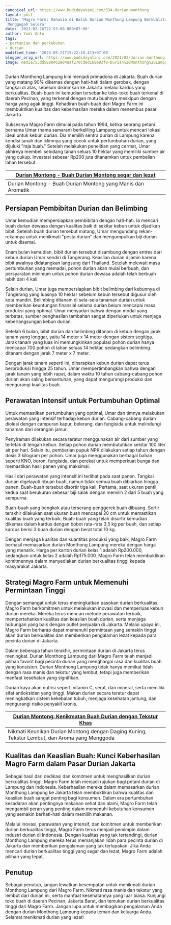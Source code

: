 ```yaml
---
canonical_url: https://www.budidayatani.com/334-durian-monthong
layout: post
title: 'Magro Farm: Rahasia di Balik Durian Monthong Lampung Berkualitas Tinggi yang
 Menggugah Selera'
date: '2021-02-16T22:53:00.000+07:00'
author: Yudi Anto
tags:
- pertanian dan perkebunan
- durian
modified_time: '2023-05-21T15:22:18.413+07:00'
blogger_orig_url: https://www.budidayatani.com/2021/02/durian-monthong-lampung-banjiri-jakarta.html
image: media/53dd5888462e04aaf270cded168e93f0-Durian%20Monthong%20Lampung%20Banjiri%20Jakarta(1).jpg
---
```

Durian Monthong Lampung kini menjadi primadona di Jakarta. Buah durian yang matang 90% dikemas dengan hati-hati dalam gerobak, dengan tangkai di atas, sebelum dikirimkan ke Jakarta melalui kardus yang berkualitas. Buah-buah ini kemudian tersebar ke toko-toko buah terkenal di daerah Pecinan, yang terkenal dengan mutu buahnya meskipun dengan harga yang agak tinggi. Kehadiran buah-buah dari Magro Farm ini membuktikan kualitas dan keberhasilan mereka dalam menembus pasar Jakarta.

Suksesnya Magro Farm dimulai pada tahun 1994, ketika seorang petani bernama Umar (nama samaran) berkeliling Lampung untuk mencari lokasi ideal untuk kebun durian. Dia memilih sentra durian di Lampung karena kondisi tanah dan iklimnya yang cocok untuk pertumbuhan durian, yang dijuluki "raja buah." Setelah melakukan penelitian yang cermat, Umar akhirnya membeli sebidang tanah seluas 10 hektar yang memiliki sumber air yang cukup. Investasi sebesar Rp200 juta ditanamkan untuk pembelian lahan tersebut.



| [Durian Montong - Buah Durian Montong segar dan lezat](https://blogger.googleusercontent.com/img/b/R29vZ2xl/AVvXsEhQ4CAnoO9RYrPb9YNyDVRutXo1NegmpXiM0hO0tluXW2A6KkuitU8JOnE64fBjbloFfZlPmFZQJ3wSebaXQDrx2w7eYyOeKCYYEgjZEjD_WUEPdwywBCQtibzcrgIMDx4PuYLcgYgBdpZ9txSGRX6w9rPgkXNWlAmVS1ytWOJYxwH5lG1mJTlSGETKKw/s2133/Durian%20Monthong%20Lampung%20Banjiri%20Jakarta(1).jpg) |
| --- |
| Durian Montong - Buah Durian Montong yang Manis dan Aromatik |

## Persiapan Pembibitan Durian dan Belimbing

Umar kemudian mempersiapkan pembibitan dengan hati-hati. Ia mencari buah durian dewasa dengan kualitas baik di sekitar kebun untuk dijadikan bibit. Setelah buah durian tersebut matang, Umar mengundang rekan-rekannya untuk menikmati "pesta durian" dan mengumpulkan biji durian untuk disemai.

Enam bulan kemudian, bibit durian tersebut disambung dengan entres dari kebun durian Umar sendiri di Tangerang. Keaslian durian dijamin karena bibit awalnya didatangkan langsung dari Thailand. Setelah melewati masa pertumbuhan yang memadai, pohon durian akan mulai berbuah, dan persyaratan minimum untuk pohon durian dewasa adalah telah berbuah lebih dari 4 kali.

Selain durian, Umar juga mempersiapkan bibit belimbing dari kebunnya di Tangerang yang luasnya 10 hektar sebelum kebun tersebut digusur oleh kota mandiri. Belimbing ditanam di sela-sela tanaman durian untuk memberikan keuntungan finansial selama durian belum mencapai masa produksi yang optimal. Umar menyadari bahwa dengan modal yang terbatas, sumber penghasilan tambahan sangat diperlukan untuk menjaga keberlangsungan kebun durian.

Setelah 6 bulan, bibit durian dan belimbing ditanam di kebun dengan jarak tanam yang longgar, yaitu 14 meter x 14 meter dengan sistem segitiga. Jarak tanam yang luas ini memungkinkan populasi pohon durian hanya mencapai 700 pohon di lahan seluas 14 hektar, sedangkan belimbing ditanam dengan jarak 7 meter x 7 meter.

Dengan jarak tanam seperti ini, diharapkan kebun durian dapat terus berproduksi hingga 25 tahun. Umar mempertimbangkan bahwa dengan jarak tanam yang lebih rapat, dalam waktu 10 tahun cabang-cabang pohon durian akan saling bersentuhan, yang dapat mengurangi produksi dan mengurangi kualitas buah.

## Perawatan Intensif untuk Pertumbuhan Optimal

Untuk memastikan pertumbuhan yang optimal, Umar dan timnya melakukan perawatan yang intensif terhadap kebun durian. Cabang-cabang durian diolesi dengan campuran kapur, belerang, dan fungisida untuk melindungi tanaman dari serangan jamur.

Penyiraman dilakukan secara teratur menggunakan air dari sumber yang terletak di tengah kebun. Setiap pohon durian membutuhkan sekitar 100 liter air per hari. Selain itu, pemberian pupuk NPK dilakukan setiap tahun dengan dosis 3 kilogram per pohon. Umar juga menggunakan berbagai bahan seperti KNO, boron, fungisida, dan perekat untuk memperkuat bunga dan memastikan hasil panen yang maksimal.

Hasil dari perawatan yang intensif ini terlihat pada saat panen. Tangkai durian digelayuti ribuan buah, namun tidak semua buah dibiarkan hingga panen. Buah-buah tersebut disortir tiga kali. Pertama, saat ukuran pentil, kedua saat berukuran sebesar biji salak dengan memilih 2 dari 5 buah yang sempurna.

Buah-buah yang bengkok atau terserang penggerek buah dibuang. Sortir terakhir dilakukan saat ukuran buah mencapai 20 cm untuk memastikan kualitas buah yang terbaik. Buah-buah yang telah disortir kemudian dikemas dalam kardus dengan bobot rata-rata 3,5 kg per buah, dan setiap kardus berisi 3 buah durian dengan berat total 10 kg.

Dengan menjaga kualitas dan kuantitas produksi yang baik, Magro Farm berhasil memasarkan durian Monthong Lampung mereka dengan harga yang menarik. Harga per karton durian kelas 1 adalah Rp200.000, sedangkan untuk kelas 2 adalah Rp175.000. Magro Farm telah membuktikan komitmennya dalam menyediakan durian berkualitas tinggi kepada masyarakat Jakarta.

## Strategi Magro Farm untuk Memenuhi Permintaan Tinggi

Dengan semangat untuk terus meningkatkan pasokan durian berkualitas, Magro Farm berkomitmen untuk melakukan inovasi dan memperluas kebun durian mereka. Mereka terus mencari metode perawatan terbaik, mempertahankan kualitas dan keaslian buah durian, serta menjaga hubungan yang baik dengan outlet penjualan di Jakarta. Melalui upaya ini, Magro Farm berharap dapat memenuhi permintaan yang semakin tinggi akan durian berkualitas dan memberikan pengalaman lezat kepada para pecinta durian di Jakarta.

Dalam beberapa tahun terakhir, permintaan durian di Jakarta terus meningkat. Durian Monthong Lampung dari Magro Farm telah menjadi pilihan favorit bagi pecinta durian yang menghargai rasa dan kualitas buah yang konsisten. Durian Monthong Lampung tidak hanya memikat lidah dengan rasa manis dan tekstur yang lembut, tetapi juga memberikan manfaat kesehatan yang signifikan.

Durian kaya akan nutrisi seperti vitamin C, serat, dan mineral, serta memiliki sifat antioksidan yang tinggi. Makan durian secara teratur dapat meningkatkan sistem kekebalan tubuh, menjaga kesehatan jantung, dan mengurangi risiko penyakit kronis.



| [Durian Montong: Kenikmatan Buah Durian dengan Tekstur Khas](https://blogger.googleusercontent.com/img/b/R29vZ2xl/AVvXsEi27dGPeHa5e8X1naJZQG5D6sPl0cidsmJQM6h_WwqOQN44wgavAOVP7HQE-tvcXIIYall2QHOccMrS5ZgQETuuEkYdqL2o1_U__KnhHvvfJZ8Oy2-JNxpMjrveam9ix3bL4cHUTlIBqnAADNKvj58xbuCI2-JSghFygiEwKCRzopr4hxDpaISPGWXfYQ/s2133/duren(1).jpg) |
| --- |
| Nikmati Keunikan Durian Montong dengan Daging Kuning, Tekstur Lembut, dan Aroma yang Menggoda |

## Kualitas dan Keaslian Buah: Kunci Keberhasilan Magro Farm dalam Pasar Durian Jakarta

Sebagai hasil dari dedikasi dan komitmen untuk menghasilkan durian berkualitas tinggi, Magro Farm telah menjadi rujukan bagi petani durian di Lampung dan Indonesia. Keberhasilan mereka dalam memasarkan durian Monthong Lampung ke Jakarta telah membuktikan bahwa kualitas dan keaslian buah sangat penting bagi konsumen. Dalam era pertumbuhan kesadaran akan pentingnya makanan sehat dan alami, Magro Farm telah mengambil peran yang penting dalam memenuhi kebutuhan konsumen yang semakin berhati-hati dalam memilih makanan.

Melalui inovasi, perawatan yang intensif, dan komitmen untuk memberikan durian berkualitas tinggi, Magro Farm terus menjadi pemimpin dalam industri durian di Indonesia. Dengan kualitas yang tak tertandingi, durian Monthong Lampung mereka terus memanjakan lidah para pecinta durian di Jakarta dan memberikan pengalaman yang tak terlupakan. Jika Anda mencari durian berkualitas tinggi yang segar dan lezat, Magro Farm adalah pilihan yang tepat.

## Penutup

Sebagai penutup, jangan lewatkan kesempatan untuk menikmati durian Monthong Lampung dari Magro Farm. Nikmati rasa manis dan tekstur yang lembut dari durian ini, serta manfaat kesehatannya yang luar biasa. Kunjungi toko buah di daerah Pecinan, Jakarta Barat, dan temukan durian berkualitas tinggi dari Magro Farm. Jangan lupa untuk membagikan pengalaman Anda dengan durian Monthong Lampung kepada teman dan keluarga Anda. Selamat menikmati durian yang lezat!

